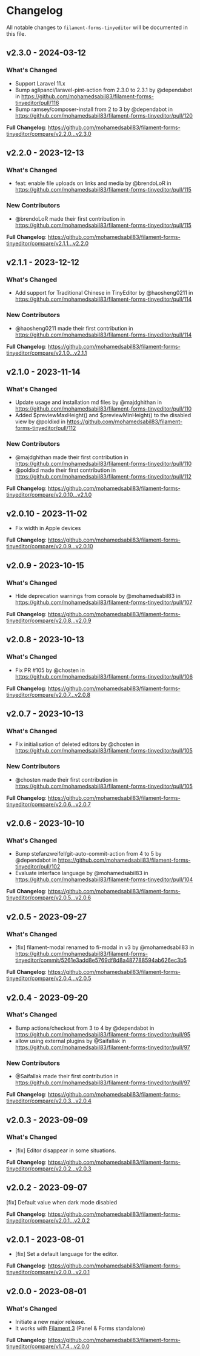 # Changelog

All notable changes to `filament-forms-tinyeditor` will be documented in this file.

## v2.3.0 - 2024-03-12

### What's Changed

* Support Laravel 11.x
* Bump aglipanci/laravel-pint-action from 2.3.0 to 2.3.1 by @dependabot in https://github.com/mohamedsabil83/filament-forms-tinyeditor/pull/116
* Bump ramsey/composer-install from 2 to 3 by @dependabot in https://github.com/mohamedsabil83/filament-forms-tinyeditor/pull/120

**Full Changelog**: https://github.com/mohamedsabil83/filament-forms-tinyeditor/compare/v2.2.0...v2.3.0

## v2.2.0 - 2023-12-13

### What's Changed

* feat: enable file uploads on links and media by @brendoLoR in https://github.com/mohamedsabil83/filament-forms-tinyeditor/pull/115

### New Contributors

* @brendoLoR made their first contribution in https://github.com/mohamedsabil83/filament-forms-tinyeditor/pull/115

**Full Changelog**: https://github.com/mohamedsabil83/filament-forms-tinyeditor/compare/v2.1.1...v2.2.0

## v2.1.1 - 2023-12-12

### What's Changed

* Add support for Traditional Chinese in TinyEditor by @haosheng0211 in https://github.com/mohamedsabil83/filament-forms-tinyeditor/pull/114

### New Contributors

* @haosheng0211 made their first contribution in https://github.com/mohamedsabil83/filament-forms-tinyeditor/pull/114

**Full Changelog**: https://github.com/mohamedsabil83/filament-forms-tinyeditor/compare/v2.1.0...v2.1.1

## v2.1.0 - 2023-11-14

### What's Changed

- Update usage and installation md files by @majdghithan in https://github.com/mohamedsabil83/filament-forms-tinyeditor/pull/110
- Added $previewMaxHeight() and $previewMinHeight() to the disabled view by @poldixd in https://github.com/mohamedsabil83/filament-forms-tinyeditor/pull/112

### New Contributors

- @majdghithan made their first contribution in https://github.com/mohamedsabil83/filament-forms-tinyeditor/pull/110
- @poldixd made their first contribution in https://github.com/mohamedsabil83/filament-forms-tinyeditor/pull/112

**Full Changelog**: https://github.com/mohamedsabil83/filament-forms-tinyeditor/compare/v2.0.10...v2.1.0

## v2.0.10 - 2023-11-02

- Fix width in Apple devices

**Full Changelog**: https://github.com/mohamedsabil83/filament-forms-tinyeditor/compare/v2.0.9...v2.0.10

## v2.0.9 - 2023-10-15

### What's Changed

- Hide deprecation warnings from console by @mohamedsabil83 in https://github.com/mohamedsabil83/filament-forms-tinyeditor/pull/107

**Full Changelog**: https://github.com/mohamedsabil83/filament-forms-tinyeditor/compare/v2.0.8...v2.0.9

## v2.0.8 - 2023-10-13

### What's Changed

- Fix PR #105 by @chosten in https://github.com/mohamedsabil83/filament-forms-tinyeditor/pull/106

**Full Changelog**: https://github.com/mohamedsabil83/filament-forms-tinyeditor/compare/v2.0.7...v2.0.8

## v2.0.7 - 2023-10-13

### What's Changed

- Fix initialisation of deleted editors by @chosten in https://github.com/mohamedsabil83/filament-forms-tinyeditor/pull/105

### New Contributors

- @chosten made their first contribution in https://github.com/mohamedsabil83/filament-forms-tinyeditor/pull/105

**Full Changelog**: https://github.com/mohamedsabil83/filament-forms-tinyeditor/compare/v2.0.6...v2.0.7

## v2.0.6 - 2023-10-10

### What's Changed

- Bump stefanzweifel/git-auto-commit-action from 4 to 5 by @dependabot in https://github.com/mohamedsabil83/filament-forms-tinyeditor/pull/102
- Evaluate interface language by @mohamedsabil83 in https://github.com/mohamedsabil83/filament-forms-tinyeditor/pull/104

**Full Changelog**: https://github.com/mohamedsabil83/filament-forms-tinyeditor/compare/v2.0.5...v2.0.6

## v2.0.5 - 2023-09-27

### What's Changed

- [fix] filament-modal renamed to fi-modal in v3 by @mohamedsabil83 in https://github.com/mohamedsabil83/filament-forms-tinyeditor/commit/5261e3add8e5769df8d8a487788594ab626ec3b5

**Full Changelog**: https://github.com/mohamedsabil83/filament-forms-tinyeditor/compare/v2.0.4...v2.0.5

## v2.0.4 - 2023-09-20

### What's Changed

- Bump actions/checkout from 3 to 4 by @dependabot in https://github.com/mohamedsabil83/filament-forms-tinyeditor/pull/95
- allow using external plugins by @Saifallak in https://github.com/mohamedsabil83/filament-forms-tinyeditor/pull/97

### New Contributors

- @Saifallak made their first contribution in https://github.com/mohamedsabil83/filament-forms-tinyeditor/pull/97

**Full Changelog**: https://github.com/mohamedsabil83/filament-forms-tinyeditor/compare/v2.0.3...v2.0.4

## v2.0.3 - 2023-09-09

### What's Changed

- [fix] Editor disappear in some situations.

**Full Changelog**: https://github.com/mohamedsabil83/filament-forms-tinyeditor/compare/v2.0.2...v2.0.3

## v2.0.2 - 2023-09-07

[fix] Default value when dark mode disabled

**Full Changelog**: https://github.com/mohamedsabil83/filament-forms-tinyeditor/compare/v2.0.1...v2.0.2

## v2.0.1 - 2023-08-01

- [fix] Set a default language for the editor.

**Full Changelog**: https://github.com/mohamedsabil83/filament-forms-tinyeditor/compare/v2.0.0...v2.0.1

## v2.0.0 - 2023-08-01

### What's Changed

- Initiate a new major release.
- It works with [Filament 3](https://filamentphp.com) (Panel & Forms standalone)

**Full Changelog**: https://github.com/mohamedsabil83/filament-forms-tinyeditor/compare/v1.7.4...v2.0.0

